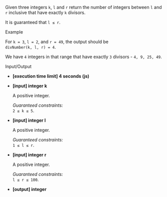 
Given three integers  `k`,  `l`  and  `r`  return the number of integers between  `l`  and  `r`  inclusive that have exactly  `k`  divisors.

It is guaranteed that  `l ≤ r`.

Example

For  `k = 3`,  `l = 2`, and  `r = 49`, the output should be  
`divNumber(k, l, r) = 4`.

We have  `4`  integers in that range that have exactly  `3`  divisors -  `4, 9, 25, 49`.

Input/Output

-   **[execution time limit] 4 seconds (js)**
    
-   **[input] integer k**
    
    A positive integer.
    
    _Guaranteed constraints:_  
    `2 ≤ k ≤ 5`.
    
-   **[input] integer l**
    
    A positive integer.
    
    _Guaranteed constraints:_  
    `1 ≤ l ≤ r`.
    
-   **[input] integer r**
    
    A positive integer.
    
    _Guaranteed constraints:_  
    `l ≤ r ≤ 100`.
    
-   **[output] integer**